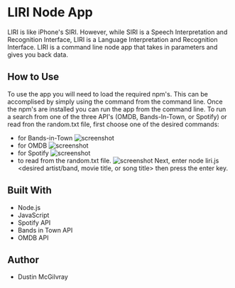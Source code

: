 # LIRI Node App
LIRI is like iPhone's SIRI. However, while SIRI is a Speech Interpretation and Recognition Interface, LIRI is a Language Interpretation and Recognition Interface. LIRI is a command line node app that takes in parameters and gives you back data.

## How to Use
To use the app you will need to load the required npm's. This can be accomplised by simply using the command <npm install> from the command line. Once the npm's are installed you can run the app from the command line. To run a search from one of the three API's (OMDB, Bands-In-Town, or Spotify) or read fron the random.txt file, first choose one of the desired commands:
  - <concert-this> for Bands-in-Town
  ![screenshot]("liri-node-app/screenShot_concert_this_command.jpg")
  - <movie-this> for OMDB
  ![screenshot]("screenShot_movie_this_command.jpg")
  - <spotify-this-song> for Spotify
  ![screenshot]("screenShot_spotify_this_command.jpg")
  - <do-what-it-says> to read from the random.txt file.
  ![screenshot]("screenShot_do_what_command.jpg")
Next, enter node liri.js <desired command> <desired artist/band, movie title, or song title> then press the enter key.

  
  
## Built With
* Node.js
* JavaScript
* Spotify API
* Bands in Town API
* OMDB API

## Author
* Dustin McGilvray
